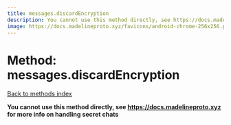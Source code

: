 ```yaml
---
title: messages.discardEncryption
description: You cannot use this method directly, see https://docs.madelineproto.xyz for more info on handling secret chats
image: https://docs.madelineproto.xyz/favicons/android-chrome-256x256.png
---
```

# Method: messages.discardEncryption  
[Back to methods index](index.md)


**You cannot use this method directly, see https://docs.madelineproto.xyz for more info on handling secret chats**




